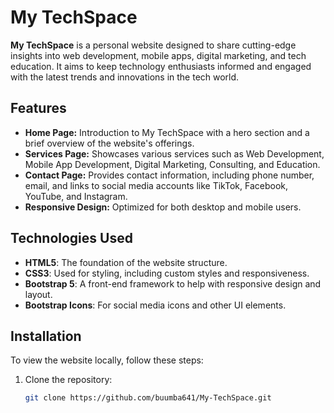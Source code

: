 # My TechSpace

**My TechSpace** is a personal website designed to share cutting-edge insights into web development, mobile apps, digital marketing, and tech education. It aims to keep technology enthusiasts informed and engaged with the latest trends and innovations in the tech world.

## Features

- **Home Page:** Introduction to My TechSpace with a hero section and a brief overview of the website's offerings.
- **Services Page:** Showcases various services such as Web Development, Mobile App Development, Digital Marketing, Consulting, and Education.
- **Contact Page:** Provides contact information, including phone number, email, and links to social media accounts like TikTok, Facebook, YouTube, and Instagram.
- **Responsive Design:** Optimized for both desktop and mobile users.

## Technologies Used

- **HTML5**: The foundation of the website structure.
- **CSS3**: Used for styling, including custom styles and responsiveness.
- **Bootstrap 5**: A front-end framework to help with responsive design and layout.
- **Bootstrap Icons**: For social media icons and other UI elements.

## Installation

To view the website locally, follow these steps:

1. Clone the repository:
   ```bash
   git clone https://github.com/buumba641/My-TechSpace.git
